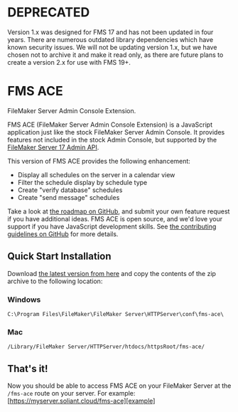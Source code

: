 # DEPRECATED

Version 1.x was designed for FMS 17 and has not been updated in four years. There are numerous outdated library dependencies which have known security issues. We will not be updating version 1.x, but we have chosen not to archive it and make it read only, as there are future plans to create a version 2.x for use with FMS 19+.

# FMS ACE

FileMaker Server Admin Console Extension.

FMS ACE (FileMaker Server Admin Console Extension) is a JavaScript application just like the stock FileMaker Server Admin Console. It provides features not included in the stock Admin Console, but supported by the [FileMaker Server 17 Admin API][blog].

This version of FMS ACE provides the following enhancement:

* Display all schedules on the server in a calendar view
* Filter the schedule display by schedule type
* Create "verify database" schedules
* Create "send message" schedules

Take a look at [the roadmap on GitHub][issues], and submit your own feature request if you have additional ideas. FMS ACE is open source, and we'd love your support if you have JavaScript development skills. See [the contributing guidelines on GitHub][contributing] for more details.

[blog]: https://www.soliantconsulting.com/blog/filemaker-17-admin-console
[issues]: https://github.com/soliantconsulting/fms-ace/issues
[contributing]: https://github.com/soliantconsulting/fms-ace/blob/master/CONTRIBUTING.md

## Quick Start Installation

Download [the latest version from here][zip] and copy the contents of the zip archive to the following location:

[zip]: https://github.com/soliantconsulting/fms-ace/raw/master/built-files/fms-ace.zip

### Windows
```
C:\Program Files\FileMaker\FileMaker Server\HTTPServer\conf\fms-ace\
```

### Mac
```
/Library/FileMaker Server/HTTPServer/htdocs/httpsRoot/fms-ace/
```

## That's it!

Now you should be able to access FMS ACE on your FileMaker Server at the `/fms-ace` route on your server. For example: [https://myserver.soliant.cloud/fms-ace][example]

[example]: https://myserver.soliant.cloud/fms-ace

